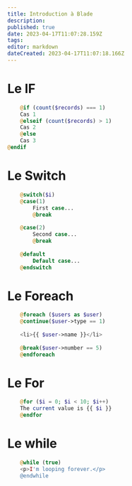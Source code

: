 ```yaml
---
title: Introduction à Blade
description: 
published: true
date: 2023-04-17T11:07:28.159Z
tags: 
editor: markdown
dateCreated: 2023-04-17T11:07:18.166Z
---
```


# Le IF
```php
	@if (count($records) === 1)
    Cas 1
	@elseif (count($records) > 1)
    Cas 2
	@else
    Cas 3
@endif
```

# Le Switch
```php
	@switch($i)
    @case(1)
        First case...
        @break
 
    @case(2)
        Second case...
        @break
 
    @default
        Default case...
	@endswitch
```

# Le Foreach

```php
	@foreach ($users as $user)
    @continue($user->type == 1)
 
    <li>{{ $user->name }}</li>
 
    @break($user->number == 5)
	@endforeach
```

# Le For
```php
	@for ($i = 0; $i < 10; $i++)
    The current value is {{ $i }}
	@endfor
```

# Le while
```php
	@while (true)
    <p>I'm looping forever.</p>
	@endwhile
```